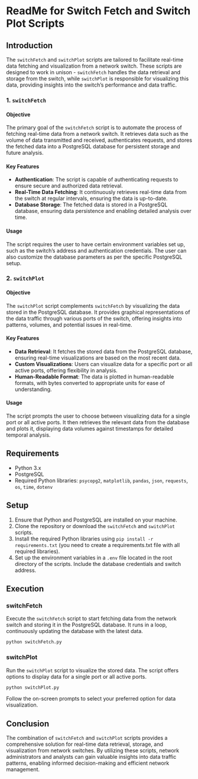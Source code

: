 # ReadMe for Switch Fetch and Switch Plot Scripts

## Introduction

The `switchFetch` and `switchPlot` scripts are tailored to facilitate real-time data fetching and visualization from a network switch. These scripts are designed to work in unison - `switchFetch` handles the data retrieval and storage from the switch, while `switchPlot` is responsible for visualizing this data, providing insights into the switch’s performance and data traffic.

### 1. `switchFetch`

#### Objective

The primary goal of the `switchFetch` script is to automate the process of fetching real-time data from a network switch. It retrieves data such as the volume of data transmitted and received, authenticates requests, and stores the fetched data into a PostgreSQL database for persistent storage and future analysis.

#### Key Features

- **Authentication**: The script is capable of authenticating requests to ensure secure and authorized data retrieval.
- **Real-Time Data Fetching**: It continuously retrieves real-time data from the switch at regular intervals, ensuring the data is up-to-date.
- **Database Storage**: The fetched data is stored in a PostgreSQL database, ensuring data persistence and enabling detailed analysis over time.

#### Usage

The script requires the user to have certain environment variables set up, such as the switch’s address and authentication credentials. The user can also customize the database parameters as per the specific PostgreSQL setup.

### 2. `switchPlot`

#### Objective

The `switchPlot` script complements `switchFetch` by visualizing the data stored in the PostgreSQL database. It provides graphical representations of the data traffic through various ports of the switch, offering insights into patterns, volumes, and potential issues in real-time.

#### Key Features

- **Data Retrieval**: It fetches the stored data from the PostgreSQL database, ensuring real-time visualizations are based on the most recent data.
- **Custom Visualizations**: Users can visualize data for a specific port or all active ports, offering flexibility in analysis.
- **Human-Readable Format**: The data is plotted in human-readable formats, with bytes converted to appropriate units for ease of understanding.

#### Usage

The script prompts the user to choose between visualizing data for a single port or all active ports. It then retrieves the relevant data from the database and plots it, displaying data volumes against timestamps for detailed temporal analysis.

## Requirements

- Python 3.x
- PostgreSQL
- Required Python libraries: `psycopg2`, `matplotlib`, `pandas`, `json`, `requests`, `os`, `time`, `dotenv`

## Setup

1. Ensure that Python and PostgreSQL are installed on your machine.
2. Clone the repository or download the `switchFetch` and `switchPlot` scripts.
3. Install the required Python libraries using `pip install -r requirements.txt` (you need to create a requirements.txt file with all required libraries).
4. Set up the environment variables in a `.env` file located in the root directory of the scripts. Include the database credentials and switch address.

## Execution

### switchFetch

Execute the `switchFetch` script to start fetching data from the network switch and storing it in the PostgreSQL database. It runs in a loop, continuously updating the database with the latest data.

```bash
python switchFetch.py
```

### switchPlot

Run the `switchPlot` script to visualize the stored data. The script offers options to display data for a single port or all active ports.

```bash
python switchPlot.py
```

Follow the on-screen prompts to select your preferred option for data visualization.

## Conclusion

The combination of `switchFetch` and `switchPlot` scripts provides a comprehensive solution for real-time data retrieval, storage, and visualization from network switches. By utilizing these scripts, network administrators and analysts can gain valuable insights into data traffic patterns, enabling informed decision-making and efficient network management.
